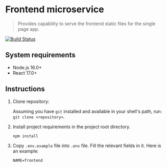 # Frontend microservice

> Provides capability to serve the frontend static files for the single page app.

[![Build Status](https://github.com/0aps/art-marketplace/workflows/CI%20Frontend/badge.svg)](https://github.com/0aps/art-marketplace/actions)

## System requirements

* Node.js 16.0+
* React 17.0+

## Instructions

1. Clone repository:

   Assuming you have `git` installed and available in your shell's path, run: `git clone <repository>`.

2. Install project requirements in the project root directory.

   ```sh
   npm install
   ```

3. Copy `.env.example` file into `.env` file. Fill the relevant fields in it. Here is an example:

    ```dotenv
    NAME=frontend
    ```
